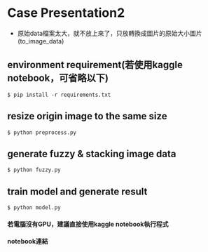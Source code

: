 # Case Presentation2

* 原始data檔案太大，就不放上來了，只放轉換成圖片的原始大小圖片(to_image_data)

## environment requirement(若使用kaggle notebook，可省略以下)
`$ pip install -r requirements.txt`

## resize origin image to the same size
`$ python preprocess.py`

## generate fuzzy & stacking image data
`$ python fuzzy.py`

## train model and generate result
`$ python model.py`

#### 若電腦沒有GPU，建議直接使用kaggle notebook執行程式

#### notebook連結

